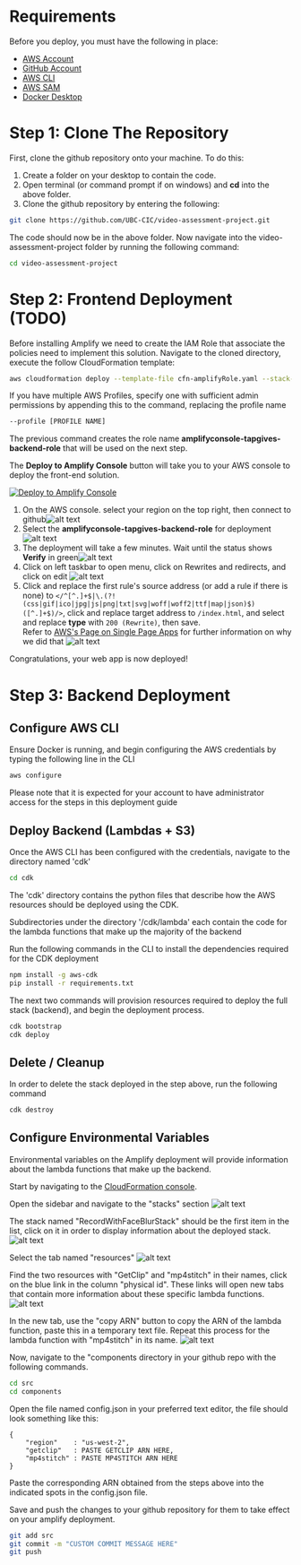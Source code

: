 # Requirements

Before you deploy, you must have the following in place:
*  [AWS Account](https://aws.amazon.com/account/) 
*  [GitHub Account](https://github.com/) 
*  [AWS CLI](https://aws.amazon.com/cli/) 
*  [AWS SAM](https://docs.aws.amazon.com/serverless-application-model/latest/developerguide/serverless-sam-cli-install.html)
*  [Docker Desktop](https://www.docker.com/products/docker-desktop/)  


# Step 1: Clone The Repository

First, clone the github repository onto your machine. To do this:
1. Create a folder on your desktop to contain the code.
2. Open terminal (or command prompt if on windows) and **cd** into the above folder.
3. Clone the github repository by entering the following:
```bash
git clone https://github.com/UBC-CIC/video-assessment-project.git
```

The code should now be in the above folder. Now navigate into the video-assessment-project folder by running the following command:
```bash
cd video-assessment-project
```


# Step 2: Frontend Deployment (TODO)

Before installing Amplify we need to create the IAM Role that associate the policies need to implement this solution. 
Navigate to the cloned directory, execute the follow CloudFormation template:

```bash
aws cloudformation deploy --template-file cfn-amplifyRole.yaml --stack-name amplifyconsole-tapgives-backend-role --capabilities CAPABILITY_NAMED_IAM
```

If you have multiple AWS Profiles, specify one with sufficient admin permissions by appending this to the command, replacing the profile name 

```bash
--profile [PROFILE NAME]
```
The previous command creates the role name **amplifyconsole-tapgives-backend-role** that will be used on the next step.

The **Deploy to Amplify Console** button will take you to your AWS console to deploy the front-end solution.

<a href="https://console.aws.amazon.com/amplify/home#/deploy?repo=https://github.com/UBC-CIC/TapGives">
    <img src="https://oneclick.amplifyapp.com/button.svg" alt="Deploy to Amplify Console">
</a>

1. On the AWS console. select your region on the top right, then connect to github![alt text](images/amplify-console-01.png)
2. Select the **amplifyconsole-tapgives-backend-role** for deployment![alt text](images/amplify-console-02.png)
3. The deployment will take a few minutes.  Wait until the status shows **Verify** in green![alt text](images/amplify-console-03.png)
4. Click on left taskbar to open menu, click on Rewrites and redirects, and click on edit ![alt text](images/amplify-console-04.png)
5. Click and replace the first rule's source address (or add a rule if there is none) to ```</^[^.]+$|\.(?!(css|gif|ico|jpg|js|png|txt|svg|woff|woff2|ttf|map|json)$)([^.]+$)/>```, click and replace target address to ```/index.html```, and select and replace **type** with ```200 (Rewrite)```, then save.  
Refer to [AWS's Page on Single Page Apps](https://docs.aws.amazon.com/amplify/latest/userguide/redirects.html#redirects-for-single-page-web-apps-spa) for further information on why we did that
![alt text](images/amplify-console-05.png)

Congratulations, your web app is now deployed!



# Step 3: Backend Deployment

## Configure AWS CLI
Ensure Docker is running, and begin configuring the AWS credentials by typing the following line in the CLI
```bash
aws configure
```
Please note that it is expected for your account to have administrator access for the steps in this deployment guide

## Deploy Backend (Lambdas + S3)
Once the AWS CLI has been configured with the credentials, navigate to the directory named 'cdk' 
```bash
cd cdk
```
The 'cdk' directory contains the python files that describe how the AWS resources should be deployed using the CDK. 

Subdirectories under the directory '/cdk/lambda' each contain the code for the lambda functions that make up the majority of the backend

Run the following commands in the CLI to install the dependencies required for the CDK deployment
```bash
npm install -g aws-cdk
pip install -r requirements.txt
```

The next two commands will provision resources required to deploy the full stack (backend), and begin the deployment process.
```bash
cdk bootstrap
cdk deploy
```
## Delete / Cleanup
In order to delete the stack deployed in the step above, run the following command
```bash
cdk destroy
```

## Configure Environmental Variables
Environmental variables on the Amplify deployment will provide information about the lambda functions that make up the backend. 

Start by navigating to the [CloudFormation console](https://us-west-2.console.aws.amazon.com/cloudformation/home?region=us-west-2#/).

Open the sidebar and navigate to the "stacks" section
![alt text](images/mainmenu.png)

The stack named "RecordWithFaceBlurStack" should be the first item in the list, click on it in order to display information about the deployed stack.
![alt text](images/stackmenu.png)

Select the tab named "resources"
![alt text](images/resources.png)

Find the two resources with "GetClip" and "mp4stitch" in their names, click on the blue link in the column "physical id". These links will open new tabs that contain more information about these specific lambda functions.
![alt text](images/lambdas.png)

In the new tab, use the "copy ARN" button to copy the ARN of the lambda function, paste this in a temporary text file. Repeat this process for the lambda function with "mp4stitch" in its name.
![alt text](images/copyarn.png)

Now, navigate to the "components directory in your github repo with the following commands.
```bash
cd src
cd components
```

Open the file named config.json in your preferred text editor, the file should look something like this:
```
{
    "region"    : "us-west-2",
    "getclip"   : PASTE GETCLIP ARN HERE,
    "mp4stitch" : PASTE MP4STITCH ARN HERE
}
```

Paste the corresponding ARN obtained from the steps above into the indicated spots in the config.json file. 

Save and push the changes to your github repository for them to take effect on your amplify deployment.
```bash
git add src
git commit -m "CUSTOM COMMIT MESSAGE HERE"
git push
```
